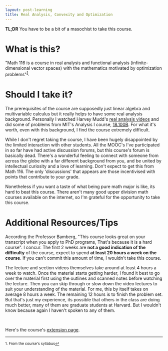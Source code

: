 ```yaml
---
layout: post-learning
title: Real Analysis, Convexity and Optimization
---
```


**TL;DR** You have to be a bit of a masochist to take this course.

# What is this?

"Math 116 is a course in real analysis and functional analysis
(infinite-dimensional vector spaces) with the mathematics motivated by
optimization problems"<sup><a href="#fn1" id="ref1">1</a></sup>.

# Should I take it?

The prerequisites of the course are supposedly just linear algebra and
multivariable calculus but it really helps to have some real analysis
background. Personally I watched Harvey Mudd's [real analysis
videos](https://www.youtube.com/watch?v=sqEyWLGvvdw&t=2s&list=PL04BA7A9EB907EDAF&index=1)
and did some of problems from MIT's Analysis I course,
[18.100B](https://ocw.mit.edu/courses/mathematics/18-100b-analysis-i-fall-2010/).
For what it's worth, even with this background, I find the course extremely
difficult. 

While I don't regret taking the course, I have been hugely disappointed by the
limited interaction with other students.  All the MOOC's I've participated in
so far have had active discussion forums, but this course's forum is basically
dead. There's a wonderful feeling to connect with someone from across the globe
with a far different background from you, and be united by intellectual
curiosity and a love of learning. Don't expect to get this from Math 116.  The
only 'discussions' that appears are those incentivised with points that
contribute to your grade.

Nonetheless if you want a taste of what being pure math major is like, its hard
to beat this course. There aren't many good upper division math courses
available on the internet, so I'm grateful for the opportunity to take this
course.

# Additional Resources/Tips

According the Professor Bamberg, "This course looks great on your transcript
when you apply to PhD programs, That's because it is a hard course". I concur.
The first 2 weeks are **not a good indication of the difficulty** of the
course, expect to spend **at least 20 hours a week on the course**. If you
can't commit this amount of time, I wouldn't take this course.

The lecture and section videos themselves take around at least 4 hours a week
to watch. Once the material starts getting harder, I found it best to go over
the material first using the outlines and scanned notes before watching the
lecture. Then you can skip through or slow down the video lectures to suit your
understanding of the material. For me, this by itself takes on average 8 hours
a week. The remaining 12 hours is to finish the problem set. But that's just my
experience, its possible that others in the class are doing much better, many
of them are graduate students at Harvard. But I wouldn't know because again I
haven't spoken to any of them.

<br>

Here's the course's [extension
page](http://www.extension.harvard.edu/academics/courses/real-analysis-convexity-optimization/14806?_ga=1.130979788.2392206533.1464935770).


<hr>

<sup id="fn1">1. From the course's syllabus<a href="#ref1" title="Jump back to footnote 1 in the text.">↩</a></sup>
